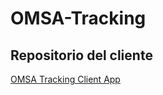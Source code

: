 # OMSA-Tracking

## Repositorio del cliente

[OMSA Tracking Client App](https://github.com/RubenAlonzo/omsa-tracking-app) 
